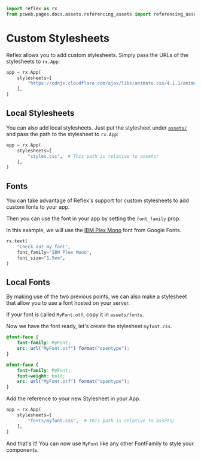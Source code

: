 ```python exec
import reflex as rx
from pcweb.pages.docs.assets.referencing_assets import referencing_assets
```

# Custom Stylesheets

Reflex allows you to add custom stylesheets. Simply pass the URLs of the stylesheets to `rx.App`:

```python
app = rx.App(
    stylesheets=[
        "https://cdnjs.cloudflare.com/ajax/libs/animate.css/4.1.1/animate.min.css",
    ],
)
```

## Local Stylesheets

You can also add local stylesheets. Just put the stylesheet under [`assets/`]({referencing_assets.path}) and pass the path to the stylesheet to `rx.App`:

```python
app = rx.App(
    stylesheets=[
        "styles.css",  # This path is relative to assets/
    ],
)
```

## Fonts 

You can take advantage of Reflex's support for custom stylesheets to add custom fonts to your app.

Then you can use the font in your app by setting the `font_family` prop.

In this example, we will use the [IBM Plex Mono]({"https://fonts.google.com/specimen/IBM+Plex+Mono"}) font from Google Fonts.

```python demo
rx.text(
    "Check out my font",
    font_family="IBM Plex Mono",
    font_size="1.5em",
)
```

## Local Fonts

By making use of the two previous points, we can also make a stylesheet that allow you to use a font hosted on your server.

If your font is called `MyFont.otf`, copy it in `assets/fonts`.

Now we have the font ready, let's create the stylesheet `myfont.css`.

```css
@font-face {
    font-family: MyFont;
    src: url("MyFont.otf") format("opentype");
}

@font-face {
    font-family: MyFont;
    font-weight: bold;
    src: url("MyFont.otf") format("opentype");
}
```

Add the reference to your new Stylesheet in your App.

```python
app = rx.App(
    stylesheets=[
        "fonts/myfont.css",  # This path is relative to assets/
    ],
)
```

And that's it! You can now use `MyFont` like any other FontFamily to style your components.